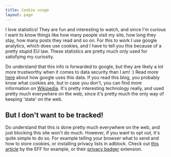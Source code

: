 ```yaml
---
title: Cookie usage
layout: page
---
```


I love statistics! They are fun and interesting to watch, and since I'm curious
I want to know things like how many people visit my site, how long they stay,
how many posts they read and so on. For this to work I use google analytics,
which does use cookies, and I have to tell you this because of a pretty stupid
EU law. These statistics are pretty much only used for satisfying my curiosity.

Do understand that this info is forwarded to google, but they are likely a lot
more trustworthy when it comes to data security than I am! :)
Read more [here](http://www.google.com/intl/en/policies/privacy/partners/) about
how google uses this data. If you read this blog, you probably know what cookies
are, but in case you don't, you can find more information on
[Wikipedia](https://en.wikipedia.org/wiki/HTTP_cookie). It's pretty interesting
technology really, and used pretty much everywhere on the web, since it's pretty
much the only way of keeping 'state' on the web.

## But I don't want to be tracked!

Do understand that this is done pretty much everywhere on the web, and just
blocking this site won't do much. However, if you want to opt out, it's quite
simple to do so. For example telling your browser what to send and how to store
cookies, or installing privacy lists in adblock. Check out
[this article](https://www.eff.org/deeplinks/2012/04/4-simple-changes-protect-your-privacy-online)
by the EFF for example, or their
[privacy badger](https://www.eff.org/deeplinks/2012/04/4-simple-changes-protect-your-privacy-online)
extension.
